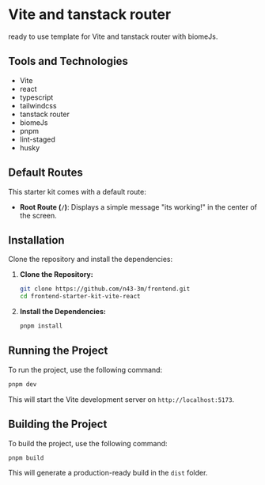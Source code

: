 
# Vite and tanstack router


ready to use template for Vite and tanstack router with biomeJs.

## Tools and Technologies
- Vite 
- react
- typescript
- tailwindcss
- tanstack router
- biomeJs
- pnpm
- lint-staged
- husky

<!-- - <img src="https://vitejs.dev/logo.svg" alt="Vite" width="40" height="40" title="Vite: A build tool that provides a faster and leaner build for modern web projects."> | A build tool that provides a faster and leaner build for modern web projects.                                  |
| React          | <img src="https://upload.wikimedia.org/wikipedia/commons/thumb/a/a7/React-icon.svg/512px-React-icon.svg.png?20220125121207" alt="React" width="40" height="40" title="React: A JavaScript library for building user interfaces.">         | A JavaScript library for building user interfaces.                                                               |
| TailwindCSS    | <img src="https://tailwindcss.com/_next/static/media/tailwindcss-mark.d52e9897.svg" alt="TailwindCSS" width="40" height="40" title="TailwindCSS: A utility-first CSS framework for building custom designs without leaving your HTML."> | A utility-first CSS framework for building custom designs without leaving your HTML.                                 |
| TanStack Router | <img src="https://tanstack.com/images/logos/logo-color-600.png" alt="TanStack Router" width="40" height="40" title="TanStack Router: A powerful and flexible routing library for React."> | A powerful and flexible routing library for React.                                                                 | -->

## Default Routes

This starter kit comes with a default route:

- **Root Route (`/`)**: Displays a simple message "its working!" in the center of the screen.

## Installation

Clone the repository and install the dependencies:

1. **Clone the Repository:**

   ```bash
   git clone https://github.com/n43-3m/frontend.git
   cd frontend-starter-kit-vite-react
2. **Install the Dependencies:**

   ```bash
   pnpm install
   ```

## Running the Project

To run the project, use the following command:

```bash
pnpm dev
```

This will start the Vite development server on `http://localhost:5173`.

## Building the Project

To build the project, use the following command:

```bash
pnpm build
```

This will generate a production-ready build in the `dist` folder.



